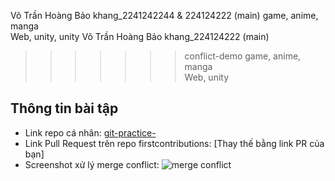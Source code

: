 Võ Trần Hoàng Bảo khang_2241242244 & 224124222 (main)
    game, anime, manga  
    Web, unity, unity
Võ Trần Hoàng Bảo khang_224124222 (main)
>>>>>>> conflict-demo
    game, anime, manga  
    Web, unity

## Thông tin bài tập

- Link repo cá nhân: [git-practice-](https://github.com/Baokhang070803/git-practice-.git)
- Link Pull Request trên repo firstcontributions: [Thay thế bằng link PR của bạn]
- Screenshot xử lý merge conflict: ![merge conflict](merge-conflict-success.png)



